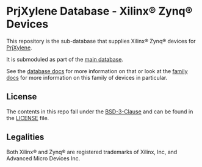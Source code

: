 # PrjXylene Database - Xilinx® Zynq® Devices

This repository is the sub-database that supplies Xilinx® Zynq® devices for [PrjXylene](https://github.com/prjxylene/prjxylene).

It is submoduled as part of the [main database](https://github.com/prjxylene/prjxylene-db).

See the [database docs](https://prjxylene.fpga.moe/database/) for more information on that or look at the [family docs](https://prjxylene.fpga.moe/family/zynq) for more information on this family of devices in particular.

## License

The contents in this repo fall under the [BSD-3-Clause](https://spdx.org/licenses/BSD-3-Clause.html) and can be found in the [LICENSE](LICENSE) file.

## Legalities

Both Xilinx® and Zynq® are registered trademarks of Xilinx, Inc, and Advanced Micro Devices Inc.
